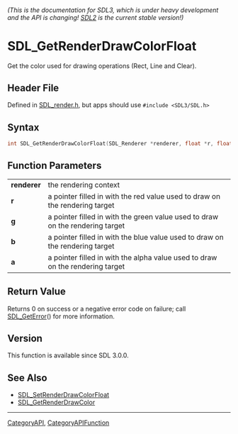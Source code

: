 ###### (This is the documentation for SDL3, which is under heavy development and the API is changing! [SDL2](https://wiki.libsdl.org/SDL2/) is the current stable version!)
# SDL_GetRenderDrawColorFloat

Get the color used for drawing operations (Rect, Line and Clear).

## Header File

Defined in [SDL_render.h](https://github.com/libsdl-org/SDL/blob/main/include/SDL3/SDL_render.h), but apps should use `#include <SDL3/SDL.h>`

## Syntax

```c
int SDL_GetRenderDrawColorFloat(SDL_Renderer *renderer, float *r, float *g, float *b, float *a);

```

## Function Parameters

|                  |                                                                               |
| ---------------- | ----------------------------------------------------------------------------- |
| **renderer**     | the rendering context                                                         |
| **r**            | a pointer filled in with the red value used to draw on the rendering target   |
| **g**            | a pointer filled in with the green value used to draw on the rendering target |
| **b**            | a pointer filled in with the blue value used to draw on the rendering target  |
| **a**            | a pointer filled in with the alpha value used to draw on the rendering target |

## Return Value

Returns 0 on success or a negative error code on failure; call
[SDL_GetError](SDL_GetError)() for more information.

## Version

This function is available since SDL 3.0.0.

## See Also

* [SDL_SetRenderDrawColorFloat](SDL_SetRenderDrawColorFloat)
* [SDL_GetRenderDrawColor](SDL_GetRenderDrawColor)

----
[CategoryAPI](CategoryAPI), [CategoryAPIFunction](CategoryAPIFunction)


